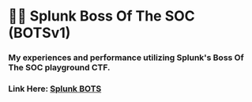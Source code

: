 # 🔎👾 Splunk Boss Of The SOC (BOTSv1)
### My experiences and performance utilizing Splunk's Boss Of The SOC playground CTF.
### Link Here: [Splunk BOTS](https://bots.splunk.com/event/3oQ7sqI5bajOCP43o0svqT/detail)
